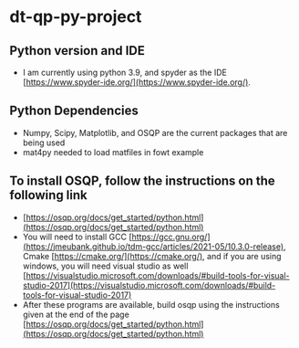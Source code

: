 # dt-qp-py-project
## Python version and IDE
- I am currently using python 3.9, and spyder as the IDE [https://www.spyder-ide.org/](https://www.spyder-ide.org/).

## Python Dependencies
- Numpy, Scipy, Matplotlib, and OSQP are the current packages that are being used
- mat4py needed to load matfiles in fowt example


## To install OSQP, follow the instructions on the following link
- [https://osqp.org/docs/get_started/python.html](https://osqp.org/docs/get_started/python.html)
- You will need to install GCC [https://gcc.gnu.org/](https://jmeubank.github.io/tdm-gcc/articles/2021-05/10.3.0-release), Cmake [https://cmake.org/](https://cmake.org/), and if you are using windows, you will need visual studio as well [https://visualstudio.microsoft.com/downloads/#build-tools-for-visual-studio-2017](https://visualstudio.microsoft.com/downloads/#build-tools-for-visual-studio-2017)
- After these programs are available, build osqp using the instructions given at the end of the page [https://osqp.org/docs/get_started/python.html](https://osqp.org/docs/get_started/python.html)
 
 
